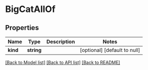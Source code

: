 # BigCatAllOf

## Properties
Name | Type | Description | Notes
------------ | ------------- | ------------- | -------------
**kind** | **string** |  | [optional] [default to null]

[[Back to Model list]](../README.md#documentation-for-models) [[Back to API list]](../README.md#documentation-for-api-endpoints) [[Back to README]](../README.md)


